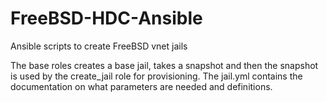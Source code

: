 # FreeBSD-HDC-Ansible
Ansible scripts to create FreeBSD vnet jails

The base roles creates a base jail, takes a snapshot and then the snapshot is used by the create_jail role for provisioning.
The jail.yml contains the documentation on what parameters are needed and definitions.
